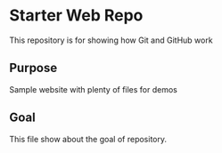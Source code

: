 # Starter Web Repo

This repository is for showing how Git and GitHub work

## Purpose

Sample website with plenty of files for demos

## Goal

This file show about the goal of repository.
